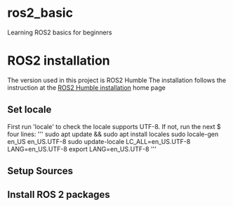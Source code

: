 # ros2_basic
Learning ROS2 basics for beginners

# ROS2 installation
The version used in this project is ROS2 Humble
The installation follows the instruction at the [ROS2 Humble installation](https://docs.ros.org/en/humble/Installation/Ubuntu-Install-Debians.html) home page

## Set locale
First run 
'locale'
to check the locale supports UTF-8. If not, run the next $ four lines:
'''
sudo apt update && sudo apt install locales
sudo locale-gen en_US en_US.UTF-8
sudo update-locale LC_ALL=en_US.UTF-8 LANG=en_US.UTF-8
export LANG=en_US.UTF-8
'''
## Setup Sources

## Install ROS 2 packages